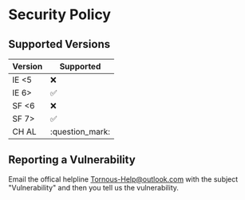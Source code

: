 # Security Policy

## Supported Versions

| Version | Supported          |
| ------- | ------------------ |
| IE <5   | :x:                |
| IE 6>   | :white_check_mark: |
| SF <6   | :x:                |
| SF 7>   | :white_check_mark: |
| CH AL   | :question_mark:    |

## Reporting a Vulnerability

Email the offical helpline Tornous-Help@outlook.com with the subject "Vulnerability" and then you tell us the vulnerability.
